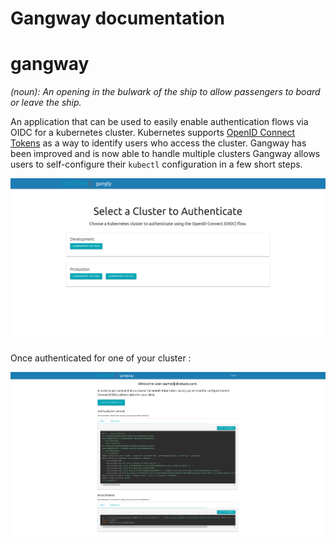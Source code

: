 # Gangway documentation

gangway
=======

_(noun): An opening in the bulwark of the ship to allow passengers to board or leave the ship._

An application that can be used to easily enable authentication flows via OIDC for a kubernetes cluster.
Kubernetes supports [OpenID Connect Tokens](https://kubernetes.io/docs/reference/access-authn-authz/authentication/#openid-connect-tokens) as a way to identify users who access the cluster.
Gangway has been improved and is now able to handle multiple clusters
Gangway allows users to self-configure their `kubectl` configuration in a few short steps.

![gangway multicluster](images/gangway-multicluster.png)

Once authenticated for one of your cluster : 

![gangway](images/gangway.png)